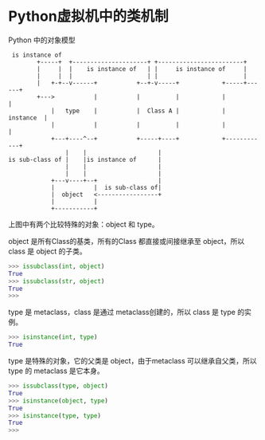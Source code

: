 # Python虚拟机中的类机制


Python 中的对象模型

```
 is instance of
        +-----+  +---------------------+ +------------------------+
        |     |  |    is instance of   | |     is instance of     |
        |     |  |                     | |                        |
        |   +-+--v------+           +--+-v-----+            +-----+------+
        +--->           |           |          |            |            |
            |   type    |           |  Class A |            |  instance  |
            |           |           |          |            |            |
            +---+----^--+           +-----+----+            +------------+
                |    |                    |
is sub-class of |    |is instance of      |
                |    |                    |
                |    |                    |
            +---v----+--+                 |
            |           |  is sub-class of|
            |  object   <-----------------+
            |           |
            +-----------+
```

上图中有两个比较特殊的对象：object 和 type。

object 是所有Class的基类，所有的Class 都直接或间接继承至 object，所以 class 是 object 的子类。

```python
>>> issubclass(int, object)
True
>>> issubclass(str, object)
True
>>>
```

type 是 metaclass，class 是通过 metaclass创建的，所以 class 是 type 的实例。

```python
>>> isinstance(int, type)
True
```

type 是特殊的对象，它的父类是 object，由于metaclass 可以继承自父类，所以 type 的 metaclass 是它本身。

```python
>>> issubclass(type, object)
True
>>> isinstance(object, type)
True
>>> isinstance(type, type)
True
>>>
```